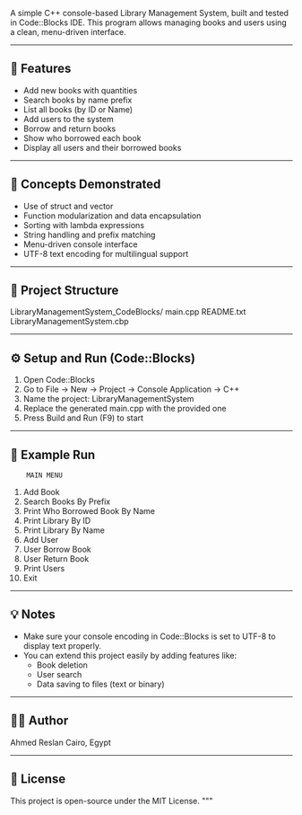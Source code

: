 A simple C++ console-based Library Management System, built and tested in Code::Blocks IDE.
This program allows managing books and users using a clean, menu-driven interface.

------------------------------------------------------------
🚀 Features
------------------------------------------------------------
- Add new books with quantities
- Search books by name prefix
- List all books (by ID or Name)
- Add users to the system
- Borrow and return books
- Show who borrowed each book
- Display all users and their borrowed books

------------------------------------------------------------
🧠 Concepts Demonstrated
------------------------------------------------------------
- Use of struct and vector
- Function modularization and data encapsulation
- Sorting with lambda expressions
- String handling and prefix matching
- Menu-driven console interface
- UTF-8 text encoding for multilingual support

------------------------------------------------------------
🧩 Project Structure
------------------------------------------------------------
LibraryManagementSystem_CodeBlocks/
 main.cpp
 README.txt
 LibraryManagementSystem.cbp

------------------------------------------------------------
⚙️ Setup and Run (Code::Blocks)
------------------------------------------------------------
1. Open Code::Blocks
2. Go to File → New → Project → Console Application → C++
3. Name the project: LibraryManagementSystem
4. Replace the generated main.cpp with the provided one
5. Press Build and Run (F9) to start

------------------------------------------------------------
🧾 Example Run
------------------------------------------------------------

        MAIN MENU

1. Add Book
2. Search Books By Prefix
3. Print Who Borrowed Book By Name
4. Print Library By ID
5. Print Library By Name
6. Add User
7. User Borrow Book
8. User Return Book
9. Print Users
10. Exit

------------------------------------------------------------
💡 Notes
------------------------------------------------------------
- Make sure your console encoding in Code::Blocks is set to UTF-8 to display text properly.
- You can extend this project easily by adding features like:
  * Book deletion
  * User search
  * Data saving to files (text or binary)

------------------------------------------------------------
🧑‍💻 Author
------------------------------------------------------------
Ahmed Reslan
Cairo, Egypt

------------------------------------------------------------
🪪 License
------------------------------------------------------------
This project is open-source under the MIT License.
"""
